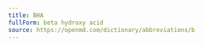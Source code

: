 ```yaml
---
title: BHA
fullForm: beta hydroxy acid
source: https://openmd.com/dictionary/abbreviations/b
---
```

